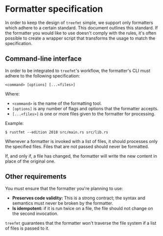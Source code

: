 # Formatter specification

In order to keep the design of `treefmt` simple, we support only formatters which adhere to a certain standard. This document outlines this standard. If the formatter you would like to use doesn't comply with the rules, it's often possible to create a wrapper script that transforms the usage to match the specification.

## Command-line interface

In order to be integrated to `treefmt`'s workflow, the formatter's CLI must adhere to the following specification:

```
<command> [options] [...<files>]
```

Where:

- `<command>` is the name of the formatting tool.
- `[options]` is any number of flags and options that the formatter accepts.
- `[...<files>]` is one or more files given to the formatter for processing.

Example:

```
$ rustfmt --edition 2018 src/main.rs src/lib.rs
```

Whenever a formatter is invoked with a list of files, it should processes only the specified files. Files that are not passed should never be formatted.

If, and only if, a file has changed, the formatter will write the new content in place of the original one.

## Other requirements

You must ensure that the formatter you're planning to use:

- **Preserves code validity:** This is a strong contract; the syntax and semantics must never be broken by the formatter.
- **Is idempotent:** if it is run twice on a file, the file should not change on the second invocation.

`treefmt` guarantees that the formatter won't traverse the file system if a list of files is passed to it.
